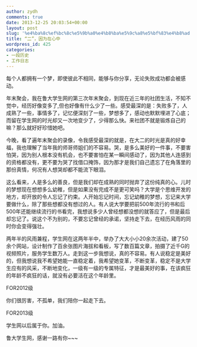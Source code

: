 ```yaml
---
author: zydh
comments: true
date: 2013-12-25 20:03:54+00:00
layout: post
slug: '%e4%ba%8c%ef%bc%8c%e5%9b%a0%e4%b8%ba%e5%9c%a8%e5%bf%83%e4%b8%ad'
title: “二”，因为在心中
wordpress_id: 425
categories:
- 一段历史
- 工作日志
---
```


每个人都拥有一个梦，即使彼此不相同，能够与你分享，无论失败成功都会被感动。




年末聚会，我在鲁大学生网的第三次年末聚会，到现在近三年的社团生活，不知不觉中，经历好像变多了,但也好像有什么少了一些。感受最深的是：失败多了，人成熟了一些，事情多了，记忆便深刻了一些，梦想多了，感动也默默埋进了心底；而留在学生网的时光却又一次地变少了，少得那么快。来社团不就是锻炼自己的嘛？那么就好好珍惜她吧。




今晚，看了遍年末聚会的录像，令我感受最深的就是，在大二的时光是真的好幸福，我也理解了当年我的师哥师姐们的不容易。哭，是多么美好的一件事，不要害怕哭，因为别人根本没有机会，也不要害怕在某一瞬间感动了，因为其他人连感到的资格都没有，更不要为哭了找借口掩饰，因为那才是我们自己遗忘了在角落里的那份真情，何况有人想哭却都不能流下眼泪。




这么看来，人是多么的善良，但是我们却在成熟的同时抛弃了这份纯真的心。儿时的梦想现在想想多么幼稚，但是如果没有完成不是更可笑吗？大学是个思维开发的地方，却开放的令人忘记了约束。人开始忘记时间，忘记幼稚的梦想，忘记来大学要做什么，除了那些想都没有想过的人。有人说大学要把前500年流行的书和后500年还能继续流行的书看完，我想说多少人曾经想都没想的就答应了，但是最后却忘记了。说这个不为别的，不要忘记曾经的承诺，坚持走下去，在经历风雨的同时你会变得强壮。




两年半的风雨兼程，学生网在这两年半中，举办了大大小小20余次活动，建了50余个网站，设计制作了百余张图片海拔和看板，写了数百篇文章，拍摄了近千G的视频照片，服务学生数万人。走到这一步我想说，真的不容易。有人说稳定是美好的，但我想说我不希望她能一直稳定着，我希望她变革，不断变革，稳定不是大学生应有的风采，不断地变化，一级有一级的专属特征，才是最美好的事，在该疯狂的年龄不疯狂的话，就没有必要活在这个年龄里。




FOR2012级




你们很厉害，不孤单，我们陪你一起走下去。




FOR2013级




学生网以后属于你。加油。




鲁大学生网，感谢一路有你~~~
